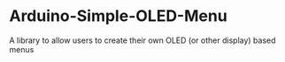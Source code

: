 # Arduino-Simple-OLED-Menu
A library to allow users to create their own OLED (or other display) based menus

